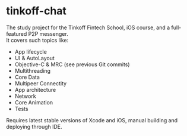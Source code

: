 # tinkoff-chat
The study project for the Tinkoff Fintech School, iOS course, and a full-featured P2P messenger.  
It covers such topics like:
* App lifecycle
* UI & AutoLayout
* Objective-C & MRC (see previous Git commits)
* Multithreading
* Core Data
* Multipeer Connectity
* App architecture
* Network
* Core Animation
* Tests  

Requires latest stable versions of Xcode and iOS, manual building and deploying through IDE.
